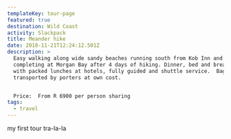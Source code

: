 ```yaml
---
templateKey: tour-page
featured: true
destination: Wild Coast
activity: Slackpack
title: Meander hike
date: 2018-11-21T12:24:12.501Z
description: >
  Easy walking along wide sandy beaches running south from Kob Inn and
  completing at Morgan Bay after 4 days of hiking. Dinner, bed and breakfast
  with packed lunches at hotels, fully guided and shuttle service.  Bags
  transported by porters at own cost.


  Price:  From R 6900 per person sharing 
tags:
  - travel
---
```

my first tour tra-la-la
